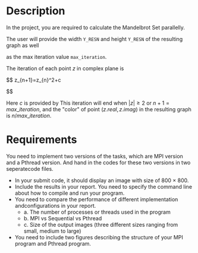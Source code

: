 # Description

In the project, you are required to calculate the Mandelbrot Set parallelly.

The user will provide the width `Y_RESN` and height `Y_RESN` of the resulting graph as well

as the max iteration value `max_iteration`.

The iteration of each point $z$ in complex plane is

$$
z_{n+1}=z_{n}^2+c

$$

Here $c$ is provided by  This iteration will end when $|z| \ge 2$ or $n+1=max\_iteration$, and the "color" of point $(z.real,z.imag)$ in the resulting graph is $n/max\_iteration$.

# Requirements

You need to implement two versions of the tasks, which are MPI version and a Pthread version. And hand in the codes for these two versions in two seperatecode files.

- In your submit code, it should display an image with size of 800 × 800.
- Include the results in your report. You need to specify the command line about how to compile and run your program.
- You need to compare the performance of different implementation andconfigurations in your report.
  - a. The number of processes or threads used in the program
  - b. MPI vs Sequential vs Pthread
  - c. Size of the output images (three different sizes ranging from small, medium to large)
- You need to include two figures describing the structure of your MPI program and Pthread program.
